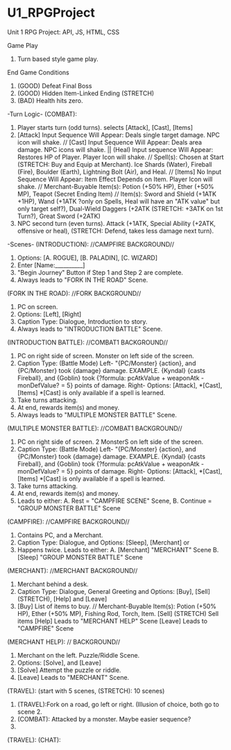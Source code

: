 # U1_RPGProject
Unit 1 RPG Project: API, JS, HTML, CSS

Game Play
1. Turn based style game play.


End Game Conditions
1. (GOOD) Defeat Final Boss
2. (GOOD) Hidden Item-Linked Ending (STRETCH)
3. (BAD) Health hits zero.

-Turn Logic-
(COMBAT): 
1. Player starts turn (odd turns). selects [Attack], [Cast], [Items]
2. [Attack] Input Sequence Will Appear: Deals single target damage. NPC icon will shake. 
   // [Cast] Input Sequence Will Appear: Deals area damage. NPC icons will shake. || (Heal) Input sequence Will Appear: Restores HP of Player. Player Icon will shake.
     // Spell(s): Chosen at Start (STRETCH: Buy and Equip at Merchant). Ice Shards (Water), Fireball (Fire), Boulder (Earth), Lightning Bolt (Air), and Heal.
   // [Items] No Input Sequence Will Appear: Item Effect Depends on Item. Player Icon will shake.
     // Merchant-Buyable Item(s): Potion (+50% HP), Ether (+50% MP), Teapot (Secret Ending Item)
     // Item(s): Sword and Shield (+1ATK +1HP), Wand (+1ATK ?only on Spells, Heal will have an "ATK value" but only target self?), Dual-Wield Daggers (+2ATK (STRETCH: +3ATK on 1st Turn?), Great Sword (+2ATK)
3. NPC second turn (even turns). Attack (+1ATK, Special Ability (+2ATK, offensive or heal), (STRETCH: Defend, takes less damage next turn).

-Scenes-
(INTRODUCTION): //CAMPFIRE BACKGROUND//
1. Options: [A. ROGUE], [B. PALADIN], [C. WIZARD]
2. Enter [Name:__________]
3. "Begin Journey" Button if Step 1 and Step 2 are complete.
4. Always leads to "FORK IN THE ROAD" Scene.

(FORK IN THE ROAD): //FORK BACKGROUND//
1. PC on screen.
2. Options: [Left], [Right]
3. Caption Type: Dialogue, Introduction to story.
4. Always leads to "INTRODUCTION BATTLE" Scene.

(INTRODUCTION BATTLE): //COMBAT1 BACKGROUND//
1. PC on right side of screen. Monster on left side of the screen.
2. Caption Type: (Battle Mode)
   Left- "{PC/Monster} {action}, and {PC/Monster} took {damage} damage. EXAMPLE. {Kyndal} {casts Fireball}, and {Goblin} took {?formula: pcAtkValue + weaponAtk - monDefValue? = 5} points of damage.
   Right- Options: [Attack], *[Cast], [Items] *[Cast] is only available if a spell is learned.
3. Take turns attacking.
4. At end, rewards item(s) and money.
5. Always leads to "MULTIPLE MONSTER BATTLE" Scene.

(MULTIPLE MONSTER BATTLE): //COMBAT1 BACKGROUND//
1. PC on right side of screen. 2 MonsterS on left side of the screen.
2. Caption Type: (Battle Mode)
   Left- "{PC/Monster} {action}, and {PC/Monster} took {damage} damage. EXAMPLE. {Kyndal} {casts Fireball}, and {Goblin} took {?formula: pcAtkValue + weaponAtk - monDefValue? = 5} points of damage.
   Right- Options: [Attack], *[Cast], [Items] *[Cast] is only available if a spell is learned.
3. Take turns attacking.
4. At end, rewards item(s) and money.
5. Leads to either: A. Rest = "CAMPFIRE SCENE" Scene, B. Continue = "GROUP MONSTER BATTLE" Scene

(CAMPFIRE): //CAMPFIRE BACKGROUND//
1. Contains PC, and a Merchant.
2. Caption Type: Dialogue, and Options: [Sleep], [Merchant] or 
3. Happens twice. Leads to either: A. [Merchant] "MERCHANT" Scene B. [Sleep] "GROUP MONSTER BATTLE" Scene

(MERCHANT): //MERCHANT BACKGROUND//
1. Merchant behind a desk.
2. Caption Type: Dialogue, General Greeting and Options: [Buy], [Sell] (STRETCH), [Help] and [Leave]
4. [Buy] List of items to buy.
    // Merchant-Buyable Item(s): Potion (+50% HP), Ether (+50% MP), Fishing Rod, Torch, Item.
   [Sell] (STRETCH) Sell items
   [Help] Leads to "MERCHANT HELP" Scene
   [Leave] Leads to "CAMPFIRE" Scene

(MERCHANT HELP): // BACKGROUND//
1. Merchant on the left. Puzzle/Riddle Scene.
2. Options: [Solve], and [Leave]
3. [Solve] Attempt the puzzle or riddle.
4. [Leave] Leads to "MERCHANT" Scene.

(TRAVEL): (start with 5 scenes, (STRETCH): 10 scenes)
1. (TRAVEL):Fork on a road, go left or right. (Illusion of choice, both go to scene 2.
2. (COMBAT): Attacked by a monster. Maybe easier sequence?
3. 
   


(TRAVEL):
(CHAT):
